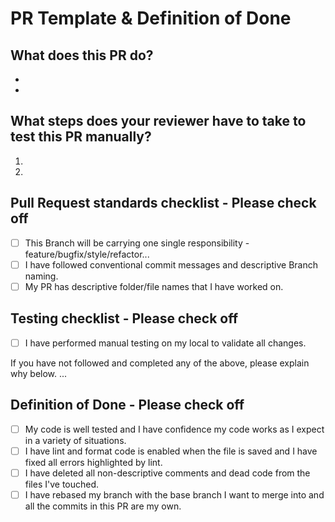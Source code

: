# PR Template & Definition of Done

## What does this PR do?

-
-

## What steps does your reviewer have to take to test this PR manually?

1.
2.

## Pull Request standards checklist - Please check off

- [ ] This Branch will be carrying one single responsibility - feature/bugfix/style/refactor...
- [ ] I have followed conventional commit messages and descriptive Branch naming.
- [ ] My PR has descriptive folder/file names that I have worked on.

## Testing checklist - Please check off

- [ ] I have performed manual testing on my local to validate all changes.

If you have not followed and completed any of the above, please explain why below.
...

## Definition of Done - Please check off
- [ ] My code is well tested and I have confidence my code works as I expect in a variety of situations.
- [ ] I have lint and format code is enabled when the file is saved and I have fixed all errors highlighted by lint.
- [ ] I have deleted all non-descriptive comments and dead code from the files I've touched.
- [ ] I have rebased my branch with the base branch I want to merge into and all the commits in this PR are my own.
